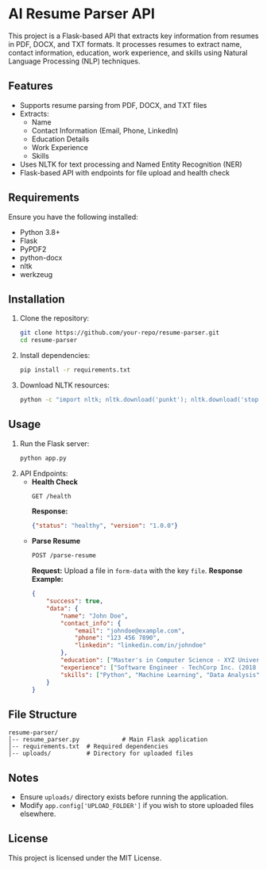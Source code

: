 # AI Resume Parser API

This project is a Flask-based API that extracts key information from resumes in PDF, DOCX, and TXT formats. It processes resumes to extract name, contact information, education, work experience, and skills using Natural Language Processing (NLP) techniques.

## Features
- Supports resume parsing from PDF, DOCX, and TXT files
- Extracts:
  - Name
  - Contact Information (Email, Phone, LinkedIn)
  - Education Details
  - Work Experience
  - Skills
- Uses NLTK for text processing and Named Entity Recognition (NER)
- Flask-based API with endpoints for file upload and health check

## Requirements
Ensure you have the following installed:
- Python 3.8+
- Flask
- PyPDF2
- python-docx
- nltk
- werkzeug

## Installation
1. Clone the repository:
   ```sh
   git clone https://github.com/your-repo/resume-parser.git
   cd resume-parser
   ```
2. Install dependencies:
   ```sh
   pip install -r requirements.txt
   ```
3. Download NLTK resources:
   ```sh
   python -c "import nltk; nltk.download('punkt'); nltk.download('stopwords'); nltk.download('averaged_perceptron_tagger'); nltk.download('maxent_ne_chunker'); nltk.download('words')"
   ```

## Usage
1. Run the Flask server:
   ```sh
   python app.py
   ```
2. API Endpoints:
   - **Health Check**
     ```sh
     GET /health
     ```
     **Response:**
     ```json
     {"status": "healthy", "version": "1.0.0"}
     ```
   - **Parse Resume**
     ```sh
     POST /parse-resume
     ```
     **Request:** Upload a file in `form-data` with the key `file`.
     **Response Example:**
     ```json
     {
         "success": true,
         "data": {
             "name": "John Doe",
             "contact_info": {
                 "email": "johndoe@example.com",
                 "phone": "123 456 7890",
                 "linkedin": "linkedin.com/in/johndoe"
             },
             "education": ["Master's in Computer Science - XYZ University (2015-2017)"],
             "experience": ["Software Engineer - TechCorp Inc. (2018 - Present)"],
             "skills": ["Python", "Machine Learning", "Data Analysis"]
         }
     }
     ```

## File Structure
```
resume-parser/
│-- resume_parser.py            # Main Flask application
│-- requirements.txt  # Required dependencies
│-- uploads/          # Directory for uploaded files
```

## Notes
- Ensure `uploads/` directory exists before running the application.
- Modify `app.config['UPLOAD_FOLDER']` if you wish to store uploaded files elsewhere.

## License
This project is licensed under the MIT License.

